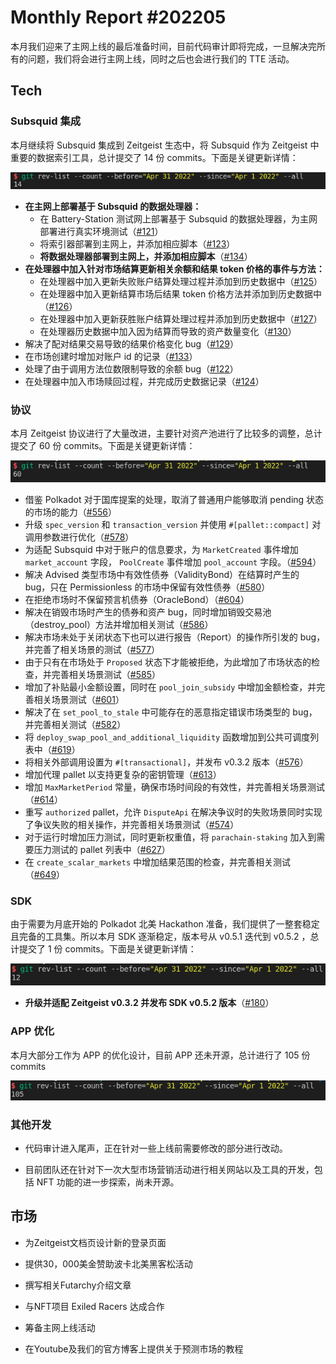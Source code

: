 # Monthly Report #202205

本月我们迎来了主网上线的最后准备时间，目前代码审计即将完成，一旦解决完所有的问题，我们将会进行主网上线，同时之后也会进行我们的 TTE 活动。

## Tech

### Subsquid 集成

本月继续将 Subsquid 集成到 Zeitgeist 生态中，将 Subsquid 作为 Zeitgeist 中重要的数据索引工具，总计提交了 14 份 commits。下面是关键更新详情：

![](./../img/2022-05-01_23-13.png)

- **在主网上部署基于 Subsquid 的数据处理器：**
  - 在 Battery-Station 测试网上部署基于 Subsquid 的数据处理器，为主网部署进行真实环境测试（[#121](https://github.com/zeitgeistpm/zeitgeist-subsquid/commit/48859e89ff67c74c3bae3c5dea5aa5111fb6b50c)）
  - 将索引器部署到主网上，并添加相应脚本（[#123](https://github.com/zeitgeistpm/zeitgeist-subsquid/commit/be9fd754b9c27253150e671c64b3fd0d0a6a69bc)）
  - **将数据处理器部署到主网上，并添加相应脚本**（[#134](https://github.com/zeitgeistpm/zeitgeist-subsquid/commit/9b6fe2320b043b6c7712590ea0761eefd902cb48)）
- **在处理器中加入针对市场结算更新相关余额和结果 token 价格的事件与方法：**
  - 在处理器中加入更新失败账户结算处理过程并添加到历史数据中（[#125](https://github.com/zeitgeistpm/zeitgeist-subsquid/commit/b1590532a0d5851728b1780b142da885c9c7f9c4)）
  - 在处理器中加入更新结算市场后结果 token 价格方法并添加到历史数据中（[#126](https://github.com/zeitgeistpm/zeitgeist-subsquid/commit/a1fd4b7b6e79a6c7d8afebd44b5b31caebde9945)）
  - 在处理器中加入更新获胜账户结算处理过程并添加到历史数据中（[#127](https://github.com/zeitgeistpm/zeitgeist-subsquid/commit/06164947254fcae29f2b28f11e5351debddbdd75)）
  - 在处理器历史数据中加入因为结算而导致的资产数量变化（[#130](https://github.com/zeitgeistpm/zeitgeist-subsquid/commit/727cc1205ea308646d65216f8ee51c050f37d309)）
- 解决了配对结果交易导致的结果价格变化 bug（[#129](https://github.com/zeitgeistpm/zeitgeist-subsquid/commit/6f5ff50d71b9ba20e89cc9a8c93465d99a7f2c5e)）
- 在市场创建时增加对账户 id 的记录（[#133](https://github.com/zeitgeistpm/zeitgeist-subsquid/commit/eb81902ee71b5b9cfd5b08b6dd3c667612a56040)）
- 处理了由于调用方法位数限制导致的余额 bug（[#122](https://github.com/zeitgeistpm/zeitgeist-subsquid/commit/82e25c0d3985edd66210fe0988550118c6fcedc7)）
- 在处理器中加入市场赎回过程，并完成历史数据记录（[#124](https://github.com/zeitgeistpm/zeitgeist-subsquid/commit/8ff3a95192d534cafefefbaf7c9a7f071a9b4dd9)）

### 协议

本月 Zeitgeist 协议进行了大量改进，主要针对资产池进行了比较多的调整，总计提交了 60 份 commits。下面是关键更新详情：

![](./../img/2022-05-01_23-11.png)

- 借鉴 Polkadot 对于国库提案的处理，取消了普通用户能够取消 pending 状态的市场的能力（[#556](https://github.com/zeitgeistpm/zeitgeist/commit/dfcec232a973bfd99f8c936f160ee21a792fb9a7)）
- 升级 `spec_version` 和 `transaction_version` 并使用 `#[pallet::compact]` 对调用参数进行优化（[#578](https://github.com/zeitgeistpm/zeitgeist/commit/68a04957fa20761a0da95df0b4511c880bfc74b4)）
- 为适配 Subsquid 中对于账户的信息要求，为 `MarketCreated` 事件增加 `market_account` 字段， `PoolCreate` 事件增加 `pool_account` 字段。（[#594](https://github.com/zeitgeistpm/zeitgeist/commit/93ea1ce40b99ea373b6aad53099b587c82abbd58)）
- 解决 Advised 类型市场中有效性债券（ValidityBond）在结算时产生的 bug，只在 Permissionless 的市场中保留有效性债券（[#580](https://github.com/zeitgeistpm/zeitgeist/commit/ff563b8b5fc8922c2038339c64bfc9a7b9d8c755)）
- 在拒绝市场时不保留预言机债券（OracleBond）（[#604](https://github.com/zeitgeistpm/zeitgeist/commit/4d4268109203e8311893b7bb8793b4fdba330714)）
- 解决在销毁市场时产生的债券和资产 bug，同时增加销毁交易池（destroy_pool）方法并增加相关测试（[#586](https://github.com/zeitgeistpm/zeitgeist/commit/beaa06dafdc25f56245d9a1357e479f22afae9f0)）
- 解决市场未处于关闭状态下也可以进行报告（Report）的操作所引发的 bug，并完善了相关场景的测试（[#577](https://github.com/zeitgeistpm/zeitgeist/commit/d9e2878be9326669aed863f572073c422a0889fc)）
- 由于只有在市场处于 `Proposed` 状态下才能被拒绝，为此增加了市场状态的检查，并完善相关场景测试（[#585](https://github.com/zeitgeistpm/zeitgeist/commit/b6d39ca5eb2a48b91939ed2379c23e9698bb8579)）
- 增加了补贴最小金额设置，同时在 `pool_join_subsidy` 中增加金额检查，并完善相关场景测试（[#601](https://github.com/zeitgeistpm/zeitgeist/commit/d26258b7d0053567b483573dc402e6d389bb15ef)）
- 解决了在 `set_pool_to_stale` 中可能存在的恶意指定错误市场类型的 bug，并完善相关测试（[#582](https://github.com/zeitgeistpm/zeitgeist/commit/eb60a028f745e85bd82d8030396a3ab38f2ce776)）
- 将 `deploy_swap_pool_and_additional_liquidity` 函数增加到公共可调度列表中（[#619](https://github.com/zeitgeistpm/zeitgeist/commit/b224bdde223f263e139dca46092a950a7eb6438a)）
- 将相关外部调用设置为 `#[transactional]`，并发布 v0.3.2 版本（[#576](https://github.com/zeitgeistpm/zeitgeist/commit/0518c7e81dc662950e404c067445cbc1406c41a4)）
- 增加代理 pallet 以支持更复杂的密钥管理（[#613](https://github.com/zeitgeistpm/zeitgeist/commit/693c5c0039948787322b3f35e83dc8a298bb482b)）
- 增加 `MaxMarketPeriod` 常量，确保市场时间段的有效性，并完善相关场景测试（[#614](https://github.com/zeitgeistpm/zeitgeist/commit/314c2548f5b96738525beae43818632b50c60afe)）
- 重写 `authorized` pallet，允许 `DisputeApi` 在解决争议时的失败场景同时实现了争议失败的相关操作，并完善相关场景测试（[#574](https://github.com/zeitgeistpm/zeitgeist/commit/1447247ddcbc387bcf950c9b2d0ea7acdf39c452)）
- 对于运行时增加压力测试，同时更新权重值，将 `parachain-staking` 加入到需要压力测试的 pallet 列表中（[#627](https://github.com/zeitgeistpm/zeitgeist/commit/ce520be36cc06d6687ca2f5c8499d2deb762d32d)）
- 在 `create_scalar_markets` 中增加结果范围的检查，并完善相关测试（[#649](https://github.com/zeitgeistpm/zeitgeist/commit/ab2a8e629d736f5fdb744583b232300b0918adef)）

### SDK

由于需要为月底开始的 Polkadot 北美 Hackathon 准备，我们提供了一整套稳定且完备的工具集。所以本月 SDK 逐渐稳定，版本号从 v0.5.1 迭代到 v0.5.2 ，总计提交了 1 份 commits。下面是关键更新详情：

![](./../img/2022-05-01_23-08.png)

- **升级并适配 Zeitgeist v0.3.2 并发布 SDK v0.5.2 版本**（[#180](https://github.com/zeitgeistpm/tools/commit/ff65bd7a54c027d3660c83e32ceac82a3b0d6642)）

### APP 优化

本月大部分工作为 APP 的优化设计，目前 APP 还未开源，总计进行了 105 份 commits

![](./../img/2022-05-01_23-18.png)

### 其他开发

- 代码审计进入尾声，正在针对一些上线前需要修改的部分进行改动。

- 目前团队还在针对下一次大型市场营销活动进行相关网站以及工具的开发，包括 NFT 功能的进一步探索，尚未开源。

## 市场

- 为Zeitgeist文档页设计新的登录页面

- 提供30，000美金赞助波卡北美黑客松活动

- 撰写相关Futarchy介绍文章

- 与NFT项目 Exiled Racers 达成合作

- 筹备主网上线活动

- 在Youtube及我们的官方博客上提供关于预测市场的教程
